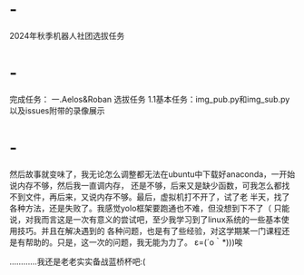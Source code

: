 # -
2024年秋季机器人社团选拔任务
# -
完成任务：
一.Aelos&Roban 选拔任务
1.1基本任务：img_pub.py和img_sub.py以及issues附带的录像展示
# -
然后故事就变味了，我无论怎么调整都无法在ubuntu中下载好anaconda，一开始说内存不够，然后我一直调内存，
还是不够，后来又是缺少函数，可我怎么都找不到文件，再后来，又说内存不够。最后，虚拟机打不开了，试了老
半天，找了各种方法，还是失败了。我感觉yolo框架要跑通也不难，但没想到下不了（
只能说，对我而言这是一次有意义的尝试吧，至少我学习到了linux系统的一些基本使用技巧。并且在解决遇到的
各种问题，也是有了些经验，对这学期某一门课程还是有帮助的。只是，这一次的问题，我无能为力了。
ε=(´ο｀*)))唉

…………我还是老老实实备战蓝桥杯吧:(
